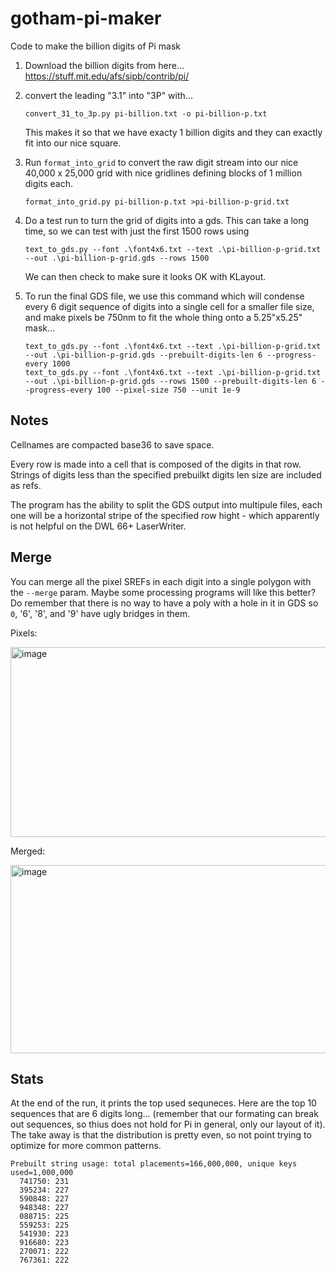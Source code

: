 # gotham-pi-maker
Code to make the billion digits of Pi mask

1. Download the billion digits from here...
    https://stuff.mit.edu/afs/sipb/contrib/pi/
2. convert the leading "3.1" into "3P" with...
    ```
    convert_31_to_3p.py pi-billion.txt -o pi-billion-p.txt
    ```
    
    This makes it so that we have exacty 1 billion digits and they can exactly fit into our nice square. 
5. Run `format_into_grid` to convert the raw digit stream into our nice 40,000 x 25,000 grid with nice gridlines defining blocks of 1 million digits each.
    ```
    format_into_grid.py pi-billion-p.txt >pi-billion-p-grid.txt
    ```
6. Do a test run to turn the grid of digits into a gds. This can take a long time, so we can test with just the first 1500 rows using
    ```
    text_to_gds.py --font .\font4x6.txt --text .\pi-billion-p-grid.txt --out .\pi-billion-p-grid.gds --rows 1500
    ```

    We can then check to make sure it looks OK with KLayout.

7. To run the final GDS file, we use this command which will condense every 6 digit sequence of digits into a single cell for a smaller file size, and make pixels be 750nm to fit the whole thing onto a 5.25"x5.25" mask... 
    ```
    text_to_gds.py --font .\font4x6.txt --text .\pi-billion-p-grid.txt --out .\pi-billion-p-grid.gds --prebuilt-digits-len 6 --progress-every 1000
    text_to_gds.py --font .\font4x6.txt --text .\pi-billion-p-grid.txt --out .\pi-billion-p-grid.gds --rows 1500 --prebuilt-digits-len 6 --progress-every 100 --pixel-size 750 --unit 1e-9
    ```

## Notes

Cellnames are compacted base36 to save space.

Every row is made into a cell that is composed of the digits in that row. Strings of digits less than the specified prebuilkt digits len size are included as refs.

The program has the ability to split the GDS output into multipule files, each one will be a horizontal stripe of the specified row hight - which apparently is not helpful on the DWL 66+ LaserWriter.

## Merge

You can merge all the pixel SREFs in each digit into a single polygon with the `--merge` param. Maybe some processing programs will like this better? Do remember that 
there is no way to have a poly with a hole in it in GDS so `0`, '6', '8', and '9' have ugly bridges in them. 

Pixels:

<img width="2198" height="304" alt="image" src="https://github.com/user-attachments/assets/8383be11-151c-4721-aee1-9edc09529e59" />


Merged:

<img width="2200" height="301" alt="image" src="https://github.com/user-attachments/assets/090a346b-dee3-4f8f-afe2-97dc79314e8d" />

## Stats 

At the end of the run, it prints the top used sequneces. Here are the top 10 sequences that are 6 digits long... (remember that our formating can break out sequences, so thius does not hold for Pi in general, only our layout of it). The take away is that the distribution is pretty even, so not point trying to optimize for more common patterns. 

```
Prebuilt string usage: total placements=166,000,000, unique keys used=1,000,000
  741750: 231
  395234: 227
  590848: 227
  948348: 227
  088715: 225
  559253: 225
  541930: 223
  916680: 223
  270071: 222
  767361: 222
```
